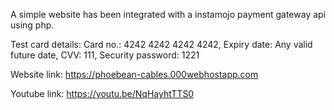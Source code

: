 A simple website has been integrated with a instamojo payment gateway api using php.

Test card details:
Card no.: 4242 4242 4242 4242,
Expiry date: Any valid future date,
CVV: 111,
Security password: 1221

Website link: https://phoebean-cables.000webhostapp.com

Youtube link: https://youtu.be/NqHayhtTTS0
